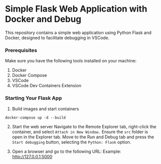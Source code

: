 # Simple Flask Web Application with Docker and Debug
This repository contains a simple web application using Python Flask and Docker, designed to facilitate debugging in VSCode.

### Prerequisites
Make sure you have the following tools installed on your machine:
1. Docker
2. Docker Compose
3. VSCode
4. VSCode Dev Containers Extension

### Starting Your Flask App
1. Build images and start containers
```
docker-compose up -d --build
```
2. Start the web server
Navigate to the Remote Explorer tab, right-click the container, and select `Attach in New Window.`
Ensure the `src` folder is open in the Explorer tab.
Move to the Run and Debug tab and press the `Start debugging` button, selecting the `Python: Flask` option.

3. Open a browser and go to the following URL:
Example: http://127.0.0.1:5000